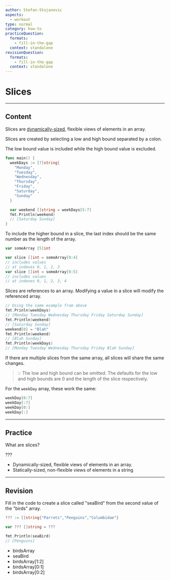 ```yaml
---
author: Stefan-Stojanovic
aspects:
  - workout
type: normal
category: how-to
practiceQuestion:
  formats:
    - fill-in-the-gap
  context: standalone
revisionQuestion:
  formats:
    - fill-in-the-gap
  context: standalone
---
```


# Slices


---

## Content

Slices are [dynamically-sized](https://www.enki.com/glossary/general/dynamically-sized), flexible views of elements in an array.

Slices are created by selecting a low and high bound separated by a colon.

The low bound value is included while the high bound value is excluded.

```go
func main() {
  weekDays := [7]string{
    "Monday",
    "Tuesday",
    "Wednesday",
    "Thursday",
    "Friday",
    "Saturday",
    "Sunday"
  }

  var weekend []string = weekDays[5:7]
  fmt.Println(weekend)
  // [Saturday Sunday]
}
```

To include the higher bound in a slice, the last index should be the same number as the length of the array.

```go
var someArray [5]int

var slice []int = someArray[0:4]
// includes values 
// at indexes 0, 1, 2, 3
var slice []int = someArray[0:5]
// includes values 
// at indexes 0, 1, 2, 3, 4
```

Slices are references to an array. Modifying a value in a slice will modify the referenced array.

```go
// Using the same example from above
fmt.Prinln(weekDays)
// [Monday Tuesday Wednesday Thursday Friday Saturday Sunday]
fmt.Println(weekend)
// [Saturday Sunday]
weekend[0] = "Blah"
fmt.Println(weekend)
// [Blah Sunday]
fmt.Println(weekDays)
// [Monday Tuesday Wednesday Thursday Friday Blah Sunday]
```

If there are multiple slices from the same array, all slices will share the same changes.

> 💡 The low and high bound can be omitted. The defaults for the low and high bounds are 0 and the length of the slice respectively.

For the `weekDay` array, these work the same:

```go
weekDay[0:7]
weekDay[:7]
weekDay[0:]
weekDay[:]
```


---

## Practice

What are slices?

???

- Dynamically-sized, flexible views of elements in an array.
- Statically-sized, non-flexible views of elements in a string


---

## Revision

Fill in the code to create a slice called "seaBird" from the second value of the "birds" array.

```go
??? := []string{"Parrots","Penguins","Columbidae"}

var ??? []string = ???

fmt.Println(seaBird)
// [Penguins]
```

- birdsArray
- seaBird
- birdsArray[1:2]
- birdsArray[0:1]
- birdsArray[0:2]
